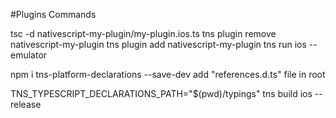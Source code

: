 #Plugins Commands

tsc -d nativescript-my-plugin/my-plugin.ios.ts
tns plugin remove nativescript-my-plugin
tns plugin add nativescript-my-plugin
tns run ios --emulator

npm i tns-platform-declarations --save-dev
add "references.d.ts" file in root

TNS_TYPESCRIPT_DECLARATIONS_PATH="$(pwd)/typings" tns build ios --release